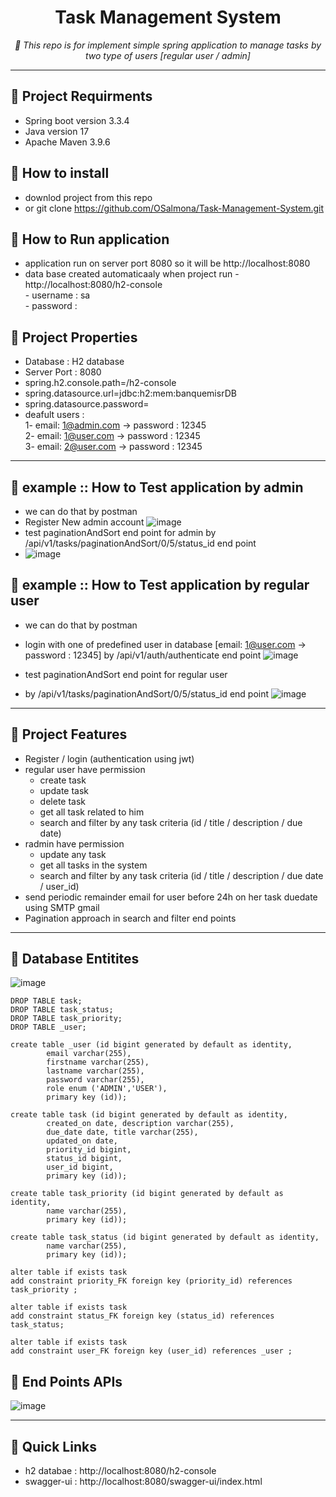 <p align="center">
    <h1 align="center">Task Management System</h1>
</p>
<p align="center">
    <em> 📖 This repo is for implement simple spring application to manage tasks by two type of users [regular user / admin]</em>
  </br>
</p>

---

## 📍 Project Requirments
- Spring boot version 3.3.4
- Java version 17
- Apache Maven 3.9.6
  
## 📍 How to install 
- downlod project from this repo
- or git clone https://github.com/OSalmona/Task-Management-System.git

## 📍 How to Run application
- application run on server port 8080 so it will be http://localhost:8080
- data base created automaticaaly when project run 
      - http://localhost:8080/h2-console </br>
      - username : sa </br>
      - password : </br>
  
## 📍 Project Properties
- Database : H2 database
- Server Port : 8080
- spring.h2.console.path=/h2-console
- spring.datasource.url=jdbc:h2:mem:banquemisrDB
- spring.datasource.password=
- deafult users :
  </br>
  1- email: 1@admin.com -> password : 12345
  </br>
  2- email: 1@user.com  ->  password : 12345
  </br>
  3- email: 2@user.com  -> password : 12345
  </br>

---

## 📍 example :: How to Test application by admin 
- we can do that by postman
- Register New admin account
  ![image](https://github.com/user-attachments/assets/350b36bf-04db-4e5a-b9a2-9a54cba9937c)
- test paginationAndSort end point for admin
 by /api/v1/tasks/paginationAndSort/0/5/status_id end point
- ![image](https://github.com/user-attachments/assets/da4806ba-bc72-417c-a1d4-865f57858bd9)

## 📍 example :: How to Test application by regular user 
- we can do that by postman
- login with one of predefined user in database [email: 1@user.com  ->  password : 12345]
  by /api/v1/auth/authenticate end point 
  ![image](https://github.com/user-attachments/assets/7d527929-b885-4766-93ca-48501b9744b9)

- test paginationAndSort end point for regular user
- by /api/v1/tasks/paginationAndSort/0/5/status_id end point
![image](https://github.com/user-attachments/assets/0ba98f97-4341-4180-9037-c485aee92717)




---

## 📍 Project Features
- Register / login (authentication using jwt)
- regular user have permission
    - create task
    - update task
    - delete task
    - get all task related to him
    - search and filter by any task criteria (id / title / description / due date)
- radmin have permission
    - update any task
    - get all tasks in the system
    - search and filter by any task criteria (id / title / description / due date / user_id)
- send periodic remainder email for user before 24h on her task duedate using SMTP gmail
- Pagination approach in search and filter end points

---

## 📍 Database Entitites
![image](https://github.com/user-attachments/assets/76fbc284-e8d1-48f9-99f9-8612d8915b9a)
</br>
``` mysql
DROP TABLE task;
DROP TABLE task_status;
DROP TABLE task_priority;
DROP TABLE _user;

create table _user (id bigint generated by default as identity,
        email varchar(255),
        firstname varchar(255),
        lastname varchar(255),
        password varchar(255),
        role enum ('ADMIN','USER'),
        primary key (id));

create table task (id bigint generated by default as identity,
        created_on date, description varchar(255),
        due_date date, title varchar(255),
        updated_on date,
        priority_id bigint,
        status_id bigint,
        user_id bigint,
        primary key (id));

create table task_priority (id bigint generated by default as identity,
        name varchar(255),
        primary key (id));

create table task_status (id bigint generated by default as identity,
        name varchar(255),
        primary key (id));

alter table if exists task
add constraint priority_FK foreign key (priority_id) references task_priority ;

alter table if exists task
add constraint status_FK foreign key (status_id) references task_status;

alter table if exists task
add constraint user_FK foreign key (user_id) references _user ;
```




## 📍 End Points APIs
![image](https://github.com/user-attachments/assets/617c1890-b8a0-4480-8be0-5dea70e16b26)

---


## 🔗 Quick Links 
- h2 databae : http://localhost:8080/h2-console
- swagger-ui : http://localhost:8080/swagger-ui/index.html

